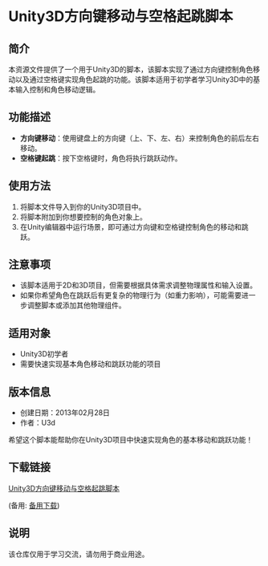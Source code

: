 # Unity3D方向键移动与空格起跳脚本

## 简介
本资源文件提供了一个用于Unity3D的脚本，该脚本实现了通过方向键控制角色移动以及通过空格键实现角色起跳的功能。该脚本适用于初学者学习Unity3D中的基本输入控制和角色移动逻辑。

## 功能描述
- **方向键移动**：使用键盘上的方向键（上、下、左、右）来控制角色的前后左右移动。
- **空格键起跳**：按下空格键时，角色将执行跳跃动作。

## 使用方法
1. 将脚本文件导入到你的Unity3D项目中。
2. 将脚本附加到你想要控制的角色对象上。
3. 在Unity编辑器中运行场景，即可通过方向键和空格键控制角色的移动和跳跃。

## 注意事项
- 该脚本适用于2D和3D项目，但需要根据具体需求调整物理属性和输入设置。
- 如果你希望角色在跳跃后有更复杂的物理行为（如重力影响），可能需要进一步调整脚本或添加其他物理组件。

## 适用对象
- Unity3D初学者
- 需要快速实现基本角色移动和跳跃功能的项目

## 版本信息
- 创建日期：2013年02月28日
- 作者：U3d

希望这个脚本能帮助你在Unity3D项目中快速实现角色的基本移动和跳跃功能！

## 下载链接
[Unity3D方向键移动与空格起跳脚本](https://pan.quark.cn/s/0c53a4e40fe2) 

(备用: [备用下载](https://pan.baidu.com/s/1H5_KHRzHttL-o5f1TdOh2A?pwd=1234))

## 说明

该仓库仅用于学习交流，请勿用于商业用途。
